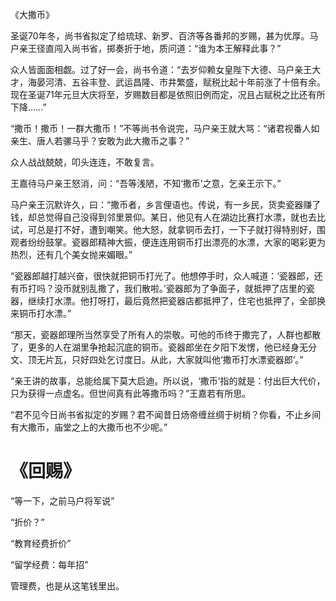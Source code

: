 《大撒币》

圣诞70年冬，尚书省拟定了给琉球、新罗、百济等各番邦的岁赐，甚为优厚。马户亲王径直闯入尚书省，掷奏折于地，质问道：“谁为本王解释此事？”

众人皆面面相觑。过了好一会，尚书令道：“去岁仰赖女皇陛下大德、马户亲王大才，海晏河清、五谷丰登、武运昌隆、市井繁盛，赋税比起十年前涨了十倍有余。现在圣诞71年元旦大庆将至，岁赐数目都是依照旧例而定，况且占赋税之比还有所下降……”

“撒币！撒币！一群大撒币！”不等尚书令说完，马户亲王就大骂：“诸君视番人如亲生、唐人若骡马乎？安敢为此大撒币之事？”

众人战战兢兢，叩头连连，不敢复言。

王嘉待马户亲王怒消，问：“吾等浅陋，不知‘撒币’之意，乞亲王示下。”

马户亲王沉默许久，曰：“撒币者，乡言俚语也。传说，有一乡民，货卖瓷器赚了钱，却总觉得自己没得到邻里景仰。某日，他见有人在湖边比赛打水漂，就也去比试，可总是打不好，遭到嘲笑。他大怒，就拿铜币去打，一下子就打得特别好，围观者纷纷鼓掌。瓷器郎精神大振，便连连用铜币打出漂亮的水漂，大家的喝彩更为热烈，还有几个美女抛来媚眼。”

“瓷器郎越打越兴奋，很快就把铜币打光了。他想停手时，众人喊道：‘瓷器郎，还有币打吗？没币就别乱撒了，我们散啦。’瓷器郎为了争面子，就抵押了店里的瓷器，继续打水漂。他打呀打，最后竟然把瓷器店都抵押了，住宅也抵押了，全部换来铜币打水漂。”

“那天，瓷器郎理所当然享受了所有人的崇敬。可他的币终于撒完了，人群也都散了，更多的人在湖里争抢起沉底的铜币。瓷器郎坐在夕阳下发愣，他已经身无分文、顶无片瓦，只好四处乞讨度日。从此，大家就叫他‘撒币打水漂瓷器郎’。”

“亲王讲的故事，总能给属下莫大启迪。所以说，‘撒币’指的就是：付出巨大代价，只为获得一点虚名。但世间真有此等撒币吗？”王嘉若有所思。

“君不见今日尚书省拟定的岁赐？君不闻昔日炀帝缠丝绸于树梢？你看，不止乡间有大撒币，庙堂之上的大撒币也不少呢。”

# 《回赐》

“等一下，之前马户将军说”

“折价？”

“教育经费折价”

“留学经费：每年招”

管理费，也是从这笔钱里出。